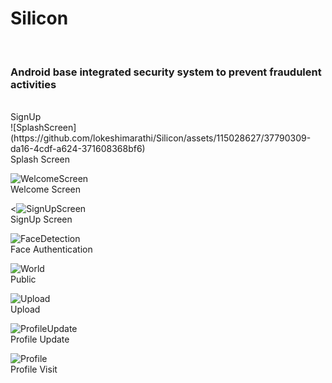 <h1>Silicon</h1>
<br>
<h3>Android base integrated security system to prevent fraudulent activities</h3>
<br>
SignUp
<br>
  ![SplashScreen](https://github.com/lokeshimarathi/Silicon/assets/115028627/37790309-da16-4cdf-a624-371608368bf6)
  <br>
  Splash Screen


  ![WelcomeScreen](https://github.com/lokeshimarathi/Silicon/assets/115028627/0af1c6fe-d4f4-4389-9d00-781628134419)
  <br>
  Welcome Screen


  <![SignUpScreen](https://github.com/lokeshimarathi/Silicon/assets/115028627/05cdaf6a-f790-41f2-9e82-d7a002434fbb)
<br>
SignUp Screen


  ![FaceDetection](https://github.com/lokeshimarathi/Silicon/assets/115028627/6e37494d-04e4-45b5-a4b7-f4e57eae10e4)
  <br>
  Face Authentication


  ![World](https://github.com/lokeshimarathi/Silicon/assets/115028627/7548d0eb-3d03-4a74-b3f8-5859d8e48767)
<br>
  Public


  ![Upload](https://github.com/lokeshimarathi/Silicon/assets/115028627/6733875b-f0c6-4a6c-aaa4-c9cbd009f134)
<br>
  Upload

  ![ProfileUpdate](https://github.com/lokeshimarathi/Silicon/assets/115028627/f6e7241e-09f2-431e-85c7-b7b7eee37089)
<br>
  Profile Update

  ![Profile](https://github.com/lokeshimarathi/Silicon/assets/115028627/032ad16a-ff50-416e-8a84-afffd25c1e52)
  <br>
  Profile Visit

